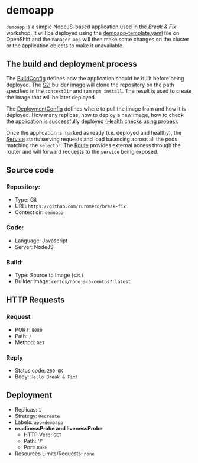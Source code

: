 # demoapp

`demoapp` is a simple NodeJS-based application used in the *Break & Fix* workshop. It will be deployed using the [demoapp-template.yaml](../break-fix/demoapp-template.yaml) file on OpenShift and the `manager-app` will then make
some changes on the cluster or the application objects to make it unavailable.

## The build and deployment process

The [BuildConfig](https://docs.openshift.com/container-platform/3.7/dev_guide/builds/index.html) defines how the application should be built before being deployed. The [S2I](https://docs.openshift.com/container-platform/3.7/creating_images/s2i.html#creating-images-s2i) builder image will clone the repository on the path specified in the `contextDir` and run `npm install`. The result is used to create the image that will be later deployed.

The [DeploymentConfig](https://docs.openshift.com/container-platform/3.7/dev_guide/deployments/how_deployments_work.html) defines where to pull the image from and how it is deployed. How many replicas, how to deploy a new image, how to check the application is successfully deployed ([Health checks using probes](https://docs.openshift.com/container-platform/3.7/dev_guide/application_health.html)).

Once the application is marked as ready (i.e. deployed and healthy), the [Service](https://docs.openshift.com/container-platform/3.7/architecture/core_concepts/pods_and_services.html#services) starts serving requests and load balancing across all the pods matching the `selector`. The [Route](https://docs.openshift.com/container-platform/3.7/architecture/networking/routes.html) provides external access through the router and will forward requests to the `service` being exposed.

## Source code

### Repository:

* Type: Git
* URL: `https://github.com/ruromero/break-fix`
* Context dir: `demoapp`

### Code:

* Language: Javascript
* Server: NodeJS

### Build:

* Type: Source to Image (`s2i`)
* Builder image: `centos/nodejs-6-centos7:latest`

## HTTP Requests

### Request

* PORT: `8080`
* Path: `/`
* Method: `GET`

### Reply

* Status code: `200 OK`
* Body: `Hello Break & Fix!`

## Deployment

* Replicas: `1`
* Strategy: `Recreate`
* Labels: `app=demoapp`
* **readinessProbe and livenessProbe**
  * HTTP Verb: `GET`
  * Path: '/'
  * Port: `8080`
* Resources Limits/Requests: `none`

